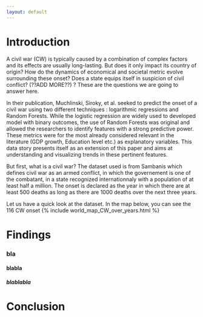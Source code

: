 ```yaml
---
layout: default
---
```


# Introduction


A civil war (CW) is typically caused by a combination of complex factors and its effects are usually long-lasting. But does it only impact its country of origin? How do the dynamics of economical and societal metric evolve surrounding these onset? Does a state equips itself in suspicion of civil conflict? (??ADD MORE??) ? These are the questions we are going to answer here.

In their publication, Muchlinski, Siroky, et al. seeked to predict the onset of a civil war using two different techniques : logarithmic regressions and Random Forests. While the logistic regression are widely used to developed model with binary outcomes, the use of Random Forests was original and allowed the researchers to identify features with a strong predictive power.
These metrics were for the most already considered relevant in the literature (GDP growth, Education level etc.) as explanatory variables. This data story presents itself as an extension of this paper and aims at understanding and visualizing trends in these pertinent features.

But first, what is a civil war? The dataset used is from Sambanis which defines civil war as an armed conflict, in which the governement is one of the combatant, in a state recognized internationnaly with a population of at least half a million. The onset is declared as the year in which there are at least 500 deaths as long as there are 1000 deaths over the next three years.

Let us have a quick look at the dataset. In the map below, you can see the 116 CW onset
{% include world_map_CW_over_years.html %}

# Findings

### bla
#### blabla
##### blablabla

# Conclusion
